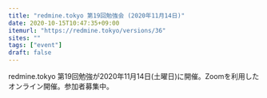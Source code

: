 ```yaml
---
title: "redmine.tokyo 第19回勉強会 (2020年11月14日)"
date: 2020-10-15T10:47:35+09:00
itemurl: "https://redmine.tokyo/versions/36"
sites: ""
tags: ["event"]
draft: false
---
```


redmine.tokyo 第19回勉強が2020年11月14日(土曜日)に開催。Zoomを利用したオンライン開催。参加者募集中。
